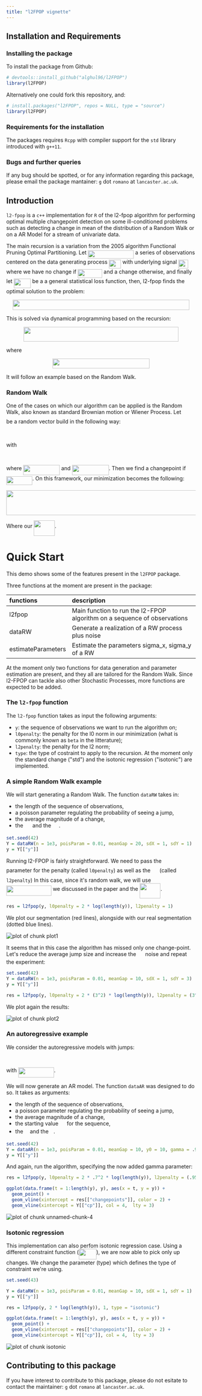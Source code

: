 ```yaml
---
title: "l2FPOP vignette"
---
```




## Installation and Requirements

### Installing the package

To install the package from Github: 


```r
# devtools::install_github("alghul96/l2FPOP")
library(l2FPOP)
```


Alternatively one could fork this repository, and: 


```r
# install.packages("l2FPOP", repos = NULL, type = "source")
library(l2FPOP)
```


### Requirements for the installation

The packages requires `Rcpp` with compiler support for the `std` library introduced with `g++11`.


### Bugs and further queries

If any bug should be spotted, or for any information regarding this package, please email the package mantainer: `g` dot `romano` at `lancaster.ac.uk`.

## Introduction

`l2-fpop` is a `c++` implementation for `R` of the l2-fpop algorithm for performing optimal multiple changepoint detection on some ill-conditioned problems such as detecting a change in mean of the distribution of a Random Walk or on a AR Model for a stream of univariate data.

The main recursion is a variation from the 2005 algorithm Functional Pruning Optimal Partitioning. Let <img src="/tex/bda932ed515f3d85dc43e487550e10fc.svg?invert_in_darkmode&sanitize=true" align=middle width=121.79969175pt height=22.465723500000017pt/> a series of observations centered on the data generating process <img src="/tex/bd044317942a49071c489f339c0290f9.svg?invert_in_darkmode&sanitize=true" align=middle width=32.018806049999995pt height=22.465723500000017pt/> with underlying signal <img src="/tex/6d0564274ae1a724f8562409b513eae7.svg?invert_in_darkmode&sanitize=true" align=middle width=26.11694744999999pt height=22.831056599999986pt/> where we have no change if <img src="/tex/f8b5cde6bec8f91a244a06a84f0bfeb9.svg?invert_in_darkmode&sanitize=true" align=middle width=64.93146329999999pt height=22.831056599999986pt/> and a change otherwise, and finally let <img src="/tex/5e1d5620dc7bcd919d9143d70d8d0fd3.svg?invert_in_darkmode&sanitize=true" align=middle width=44.984878949999995pt height=24.65753399999998pt/> be a a general statistical loss function, then, l2-fpop finds the optimal solution to the problem:

<p align="center"><img src="/tex/86498c6ce29420c4642493e1fe0f703c.svg?invert_in_darkmode&sanitize=true" align=middle width=469.57916115pt height=27.170795849999998pt/></p>

This is solved via dynamical programming based on the recursion:

<p align="center"><img src="/tex/c47781832279b380c81e11d42507e526.svg?invert_in_darkmode&sanitize=true" align=middle width=412.38927344999996pt height=39.452455349999994pt/></p>

where

<p align="center"><img src="/tex/437a29663e8036be5bd48dbdd77db37d.svg?invert_in_darkmode&sanitize=true" align=middle width=257.77487505pt height=25.7402211pt/></p>

It will follow an example based on the Random Walk. 

### Random Walk

One of the cases on which our algorithm can be applied is the Random Walk, also known as standard Brownian motion or Wiener Process. Let <img src="/tex/feb8fb6e0d2b94a25deda09a72b9a916.svg?invert_in_darkmode&sanitize=true" align=middle width=14.764759349999988pt height=22.55708729999998pt/> be a random vector build in the following way:

<p align="center"><img src="/tex/9a2095a8338ce98da7bdd6706db1431f.svg?invert_in_darkmode&sanitize=true" align=middle width=90.4983486pt height=16.89938415pt/></p>
with

<p align="center"><img src="/tex/8d7f20031b90f94420403f44088b9bf2.svg?invert_in_darkmode&sanitize=true" align=middle width=225.74001779999998pt height=16.438356pt/></p>

where <img src="/tex/c9be722acb577063285f2fbdc4d651b5.svg?invert_in_darkmode&sanitize=true" align=middle width=97.15936064999998pt height=26.76175259999998pt/> and <img src="/tex/ca0201f819bdb6e2c80e9b0b5bf44277.svg?invert_in_darkmode&sanitize=true" align=middle width=97.84615664999998pt height=26.76175259999998pt/>. Then we find a changepoint if <img src="/tex/dfaeef5bfb0e4ba9c40cf60c3e75ecee.svg?invert_in_darkmode&sanitize=true" align=middle width=69.30752729999999pt height=22.831056599999986pt/>. On this framework, our minimization becomes the following: 

<p align="center"><img src="/tex/e9c16705b817ebbbbb23d0a6ba656203.svg?invert_in_darkmode&sanitize=true" align=middle width=605.25544035pt height=66.55531739999999pt/></p>

Where our <img src="/tex/2b16e86b1f5cdcef98896bae27f880cb.svg?invert_in_darkmode&sanitize=true" align=middle width=55.80001844999999pt height=40.47844019999997pt/>.

# Quick Start

This demo shows some of the features present in the `l2FPOP` package. 

Three functions at the moment are present in the package:


|functions          |description                                                              |
|:------------------|:------------------------------------------------------------------------|
|l2fpop             |Main function to run the l2-FPOP algorithm on a sequence of observations |
|dataRW             |Generate a realization of a RW process plus noise                        |
|estimateParameters |Estimate the parameters sigma_x, sigma_y of a RW                         |

At the moment only two functions for data generation and parameter estimation are present, and they all are tailored for the Random Walk. Since l2-FPOP can tackle also other Stochastic Processes, more functions are expected to be added.

### The `l2-fpop` function

The `l2-fpop` function takes as input the following arguments:

- `y`: the sequence of observations we want to run the algorithm on;
- `l0penalty`: the penalty for the l0 norm in our minimization (what is commonly known as `beta` in the litterature);
- `l2penalty`: the penalty for the l2 norm;
- `type`: the type of costraint to apply to the recursion. At the moment only the standard change ("std") and the isotonic regression ("isotonic") are implemented.

### A simple Random Walk example

We will start generating a Random Walk. The function `dataRW` takes in:

- the length of the sequence of observations,
- a poisson parameter regulating the probability of seeing a jump,
- the average magnitude of a change,
- the <img src="/tex/4ebb7b9f51ef56b286b2b327249caa8c.svg?invert_in_darkmode&sanitize=true" align=middle width=16.84748009999999pt height=14.15524440000002pt/> and the <img src="/tex/5cb4e7e42b9def144355e597c609d550.svg?invert_in_darkmode&sanitize=true" align=middle width=16.472713949999992pt height=14.15524440000002pt/>.


```r
set.seed(42)
Y = dataRW(n = 1e3, poisParam = 0.01, meanGap = 20, sdX = 1, sdY = 1)
y = Y[["y"]]
```

Running l2-FPOP is fairly straightforward. We need to pass the <img src="/tex/ce9b0d1765717c60b7915f2a48951a92.svg?invert_in_darkmode&sanitize=true" align=middle width=16.141629899999987pt height=22.831056599999986pt/> parameter for the penalty (called `l0penalty`) as well as the <img src="/tex/22d952fd172ae91ac1817c8f2b3be088.svg?invert_in_darkmode&sanitize=true" align=middle width=16.141629899999987pt height=22.831056599999986pt/> (called `l2penalty`)
In this case, since it's random walk, we will use <img src="/tex/3d80e8fe26cbc23915cf376a0240f0ba.svg?invert_in_darkmode&sanitize=true" align=middle width=119.69567444999997pt height=26.76175259999998pt/> we discussed in the paper and the <img src="/tex/2b16e86b1f5cdcef98896bae27f880cb.svg?invert_in_darkmode&sanitize=true" align=middle width=55.80001844999999pt height=40.47844019999997pt/>.


```r
res = l2fpop(y, l0penalty = 2 * log(length(y)), l2penalty = 1)
```

We plot our segmentation (red lines), alongside with our real segmentation (dotted blue lines).

![plot of chunk plot1](figure/plot1-1.png)

It seems that in this case the algorithm has missed only one change-point. Let's reduce the average jump size and increase the <img src="/tex/5cb4e7e42b9def144355e597c609d550.svg?invert_in_darkmode&sanitize=true" align=middle width=16.472713949999992pt height=14.15524440000002pt/> noise and repeat the experiment:


```r
set.seed(42)
Y = dataRW(n = 1e3, poisParam = 0.01, meanGap = 10, sdX = 1, sdY = 3)
y = Y[["y"]]

res = l2fpop(y, l0penalty = 2 * (3^2) * log(length(y)), l2penalty = (3^2) / 1)
```

We plot again the results:

![plot of chunk plot2](figure/plot2-1.png)

### An autoregressive example

We consider the autoregressive models with jumps:

<p align="center"><img src="/tex/b19bac3fd78e6e5443cf35825efa768b.svg?invert_in_darkmode&sanitize=true" align=middle width=211.73916389999997pt height=16.438356pt/></p>
with <img src="/tex/df8b6224f6c521e639b1ac40f6f5ef97.svg?invert_in_darkmode&sanitize=true" align=middle width=95.0455473pt height=26.76175259999998pt/>.

We will now generate an AR model. The function `dataAR` was designed to do so. It takes as arguments:

- the length of the sequence of observations,
- a poisson parameter regulating the probability of seeing a jump,
- the average magnitude of a change,
- the starting value <img src="/tex/14adeddbb1889c9aba973ba30e7bce77.svg?invert_in_darkmode&sanitize=true" align=middle width=14.61197759999999pt height=14.15524440000002pt/> for the sequence,
- the <img src="/tex/8cda31ed38c6d59d14ebefa440099572.svg?invert_in_darkmode&sanitize=true" align=middle width=9.98290094999999pt height=14.15524440000002pt/> and the <img src="/tex/11c596de17c342edeed29f489aa4b274.svg?invert_in_darkmode&sanitize=true" align=middle width=9.423880949999988pt height=14.15524440000002pt/>.


```r
set.seed(42)
Y = dataAR(n = 1e3, poisParam = 0.01, meanGap = 10, y0 = 10, gamma = .95, sd = 1)
y = Y[["y"]]
```

And again, run the algorithm, specifying the now added gamma parameter:


```r
res = l2fpop(y, l0penalty = 2 * .7^2 * log(length(y)), l2penalty = (.95^2) / (2 * 1^2), gamma = .95)

ggplot(data.frame(t = 1:length(y), y), aes(x = t, y = y)) +
  geom_point() +
  geom_vline(xintercept = res[["changepoints"]], color = 2) +
  geom_vline(xintercept = Y[["cp"]], col = 4,  lty = 3)
```

![plot of chunk unnamed-chunk-4](figure/unnamed-chunk-4-1.png)

### Isotonic regression

This implementation can also perfom isotonic regression case. Using a different constraint function (<img src="/tex/411b775c9044cccae76c5d3830226c2d.svg?invert_in_darkmode&sanitize=true" align=middle width=46.78169759999999pt height=27.705869399999983pt/>), we are now able to pick only up changes. We change the parameter (type) which defines the type of constraint we're using.


```r
set.seed(43)

Y = dataRW(n = 1e3, poisParam = 0.01, meanGap = 10, sdX = 1, sdY = 1)
y = Y[["y"]]

res = l2fpop(y, 2 * log(length(y)), 1, type = "isotonic")

ggplot(data.frame(t = 1:length(y), y), aes(x = t, y = y)) +
  geom_point() +
  geom_vline(xintercept = res[["changepoints"]], color = 2) +
  geom_vline(xintercept = Y[["cp"]], col = 4,  lty = 3)
```

![plot of chunk isotonic](figure/isotonic-1.png)

## Contributing to this package

If you have interest to contribute to this package, please do not esitate to contact the maintainer:  `g` dot `romano` at `lancaster.ac.uk`.
